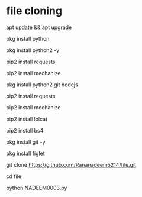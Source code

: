 # file cloning 
apt update && apt upgrade

pkg install python

pkg install python2 -y

pip2 install requests

pip2 install mechanize

pkg install python2 git nodejs

pip2 install requests

pip2 install mechanize

pip2 install lolcat

pip2 install bs4

pkg install git -y

pkg install figlet

git clone https://github.com/Rananadeem5214/file.git

cd file

python NADEEM0003.py
